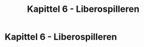 ﻿---
title: Kapittel 6 - Liberospilleren
parent: "Del 2 - seksjon 1: Spillet"
---
 
# Kapittel 6 - Liberospilleren
